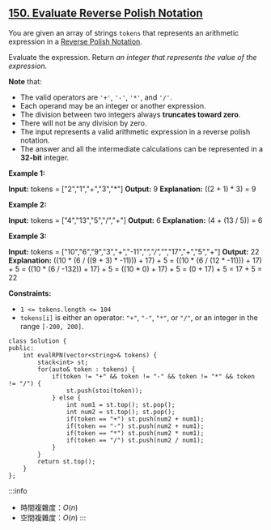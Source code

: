 ## [150\. Evaluate Reverse Polish Notation](https://leetcode.com/problems/evaluate-reverse-polish-notation/)

You are given an array of strings `tokens` that represents an arithmetic expression in a [Reverse Polish Notation](http://en.wikipedia.org/wiki/Reverse_Polish_notation).

Evaluate the expression. Return _an integer that represents the value of the expression_.

**Note** that:

-   The valid operators are `'+'`, `'-'`, `'*'`, and `'/'`.
-   Each operand may be an integer or another expression.
-   The division between two integers always **truncates toward zero**.
-   There will not be any division by zero.
-   The input represents a valid arithmetic expression in a reverse polish notation.
-   The answer and all the intermediate calculations can be represented in a **32-bit** integer.

**Example 1:**

**Input:** tokens = \["2","1","+","3","*"\]
**Output:** 9
**Explanation:** ((2 + 1) * 3) = 9

**Example 2:**

**Input:** tokens = \["4","13","5","/","+"\]
**Output:** 6
**Explanation:** (4 + (13 / 5)) = 6

**Example 3:**

**Input:** tokens = \["10","6","9","3","+","-11","*","/","*","17","+","5","+"\]
**Output:** 22
**Explanation:** ((10 * (6 / ((9 + 3) * -11))) + 17) + 5
= ((10 * (6 / (12 * -11))) + 17) + 5
= ((10 * (6 / -132)) + 17) + 5
= ((10 * 0) + 17) + 5
= (0 + 17) + 5
= 17 + 5
= 22

**Constraints:**

-   `1 <= tokens.length <= 104`
-   `tokens[i]` is either an operator: `"+"`, `"-"`, `"*"`, or `"/"`, or an integer in the range `[-200, 200]`.

```cpp=
class Solution {
public:
    int evalRPN(vector<string>& tokens) {
        stack<int> st;
        for(auto& token : tokens) {
            if(token != "+" && token != "-" && token != "*" && token != "/") {
                st.push(stoi(token));
            } else {
                int num1 = st.top(); st.pop();
                int num2 = st.top(); st.pop();
                if(token == "+") st.push(num2 + num1);
                if(token == "-") st.push(num2 + num1);
                if(token == "*") st.push(num2 * num1);
                if(token == "/") st.push(num2 / num1);
            }
        }
        return st.top();
    }
};
```

:::info
- 時間複雜度：$O(n)$
- 空間複雜度：$O(n)$
:::
